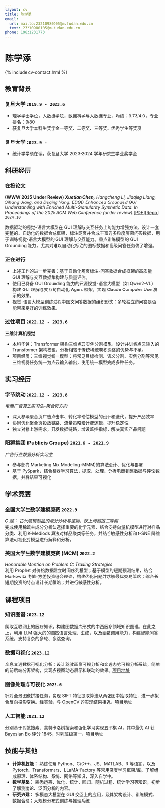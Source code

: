```yaml
---
layout: cv
title: 陈学添
email:
  url: mailto:23210980105@m.fudan.edu.cn
  text: 23210980105@m.fudan.edu.cn
phone: 19821231773
---
```


# **陈学添**

<!--
include contact information from the front matter
Supported arguments:
    - homepage: url, text
    - phone
    - email
-->

{% include cv-contact.html %}

## 教育背景

### **复旦大学** `2019.9 - 2023.6`

- 理学学士学位，大数据学院，数据科学与大数据专业，均绩：3.73/4.0，专业排名：9/80
- 获复旦大学本科生奖学金一等奖、二等奖、三等奖、优秀学生等奖项

### **复旦大学** `2023.9 -`

- 统计学学硕在读，获复旦大学 2023-2024 学年研究生学业奖学金

## 科研经历

### **在投论文**

**(WWW 2025 Under Review) _Xuetian Chen,_** _Hangcheng Li, Jiaqing Liang, Sihang Jiang, and Deqing Yang. EDGE: Enhanced Grounded GUI Understanding with Enriched Multi-Granularity Synthetic Data. In Proceedings of the 2025 ACM Web Conference (under review)._[[PDF](https://arxiv.org/pdf/2410.19461)][[Repo](https://github.com/chenxuetian/EDGE)] `2024.10`

数据驱动的视觉-语言大模型在 GUI 理解与交互任务上的能力增强方法。设计一套完整的、自动化的数据合成框架，标注网页并合成丰富的多粒度屏幕问答数据，用于训练视觉-语言大模型的 GUI 理解与交互能力。重点训练模型的 GUI Grounding 能力，尤其对难以自动化标注的图标数据和高级问答任务做了增强。

### **正在进行**

- 上述工作的进一步完善：基于自动化网页标注-问答数据合成框架的高质量 GUI 理解与交互数据集构建与质量评估。
- 使用已具备 GUI Grounding 能力的开源视觉-语言大模型（如 Qwen2-VL）构建 GUI 理解与交互的自动化 Agent 框架，实现 Claude Computer Use 演示的效果。
- 视觉-语言大模型训练过程中图文问答数据的组织形式：多轮独立的问答是否能带来更好的训练效果。

### **过往项目** `2022.12 - 2023.6`

**三维计算机视觉**

- 本科毕设：Transformer 架构三维点云实例分割模型。设计并训练点云输入的 Transformer 架构模型，分析相较于传统稀疏卷积网络的优势与不足。
- 项目经历：三维视觉统一模型：将常见目标检测、语义分割、实例分割等常见三维视觉任务统一为点云输入输出，使用统一模型完成多种任务。

## 实习经历

### **字节跳动** `2022.12 - 2023.8 `

_电商广告算法实习生-聚合页方向_<br>

- 深入参与聚合页广告点击率、转化率预估模型的设计和迭代，提升产品效率
- 协同优化聚合页投放链路、流量策略和计费逻辑，提升稳定性
- 独立对接上游需求，开发数据链路，增设监控指标，解决真实产品问题

### **阳狮集团 (Publicis Groupe)** `2021.6 - 2021.9 `

_广告行业数据分析实习生_<br>

- 参与部门 Marketing Mix Modeling (MMM)的算法设计、优化与部署
- 基于 PySpark，结合机器学习算法，提取、处理、分析电商销售数据与评论数据，并将结果可视化

## 学术竞赛

### **全国大学生数学建模竞赛** `2022.9 `

_C 题： 古代玻璃制品的成分分析与鉴别，获上海赛区二等奖_<br>
完成使用稀疏主成分分析法选择重要的化学元素、结合支持向量机模型进行对样品分类、利用 K-Mediods 算法对样品聚类等任务，并结合敏感性分析和 t-SNE 降维算法可视化对模型进行解释和分析。

### **美国大学生数学建模竞赛 (MCM)** `2022.2 `

_Honorable Mention on Problem C: Trading Strategies_<br>
利用 Prophet 对价格数据建立时间序列模型；基于模型的短期预测结果，结合 Markowitz 均值-方差投资组合理论，构建优化问题并求解最优交易策略；综合长短期投资的特点设计长期策略；并进行敏感性分析。

## 课程项目

### **知识图谱** `2023.12`

爬取互联网上的医疗知识，构建图数据库形式的中西医疗领域知识图谱。在此之上，利用 LLM 强大的的自然语言处理、生成，以及函数调用能力，构建智能问答系统，支持复杂的多轮、多跳查询。

### **数据可视化** `2023.12`

全息交通数据可视化分析：设计驾驶画像可视分析和交通态势可视分析系统，简单的前后端分离架构，实现多视图动态展示和联动的效果。[项目地址](https://github.com/chenxuetian/FduDataVisFinal-2023)

### **图像处理与可视化** `2022.6 `

针对全景图像拼接任务，实现 SIFT 特征提取算法从两张图中抽取特征，进一步拟合反向投影变换。经实验，与 OpenCV 的实现结果相近。[项目地址](https://gitee.com/Hu-Icarus/image-process)

### **人工智能** `2021.12 `

分别基于对抗搜素、蒙特卡洛树搜索和强化学习实现五子棋 AI，其中最优 AI 获 Bayesian Elo 评分 1845，时列班级第一。[项目地址](https://github.com/Darkroom-Godot/DATA130008.01-Group-Project-Gomoku)

## 技能与其他

- **计算机技能：** 熟练使用 Python、C/C++、JS、MATLAB、R 等语言，以及 Pytorch、Transformers、LLaMA-Factory 等常用深度学习框架/库。了解组成原理、体系结构、系统、网络等知识，深入自学中。
- **数学基础：** 熟悉运筹、优化、统计、回归、随机过程、统计学习等知识，初步了解测度论、泛函分析的内容。
- **研究兴趣：** 多模态大模型在 GUI 交互上的应用，及其架构设计、训练模式、数据合成；大规模分布式训练与推理系统

<!-- ### Footer

Last updated: May 2013 -->
